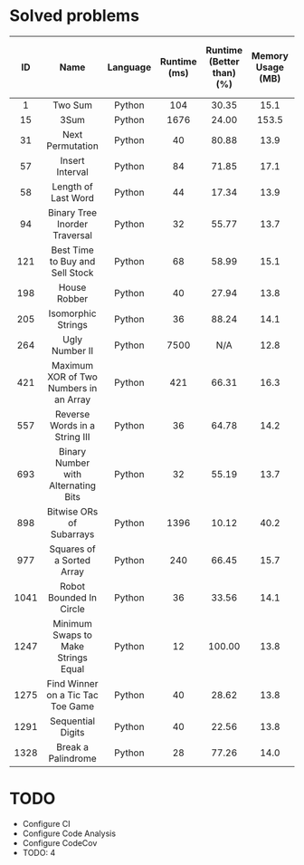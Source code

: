 # Solved problems

|  ID   |                  Name                  | Language | Runtime (ms) | Runtime (Better than) (%) | Memory Usage (MB) | Memory Usage (Better than) (%) |
| :---: | :------------------------------------: | :------: | :----------: | :-----------------------: | :---------------: | :----------------------------: |
|   1   |                Two Sum                 |  Python  |     104      |           30.35           |       15.1        |             69.92              |
|  15   |                  3Sum                  |  Python  |     1676     |           24.00           |       153.5       |              N/A               |
|  31   |            Next Permutation            |  Python  |      40      |           80.88           |       13.9        |             41.92              |
|  57   |            Insert Interval             |  Python  |      84      |           71.85           |       17.1        |             75.36              |
|  58   |          Length of Last Word           |  Python  |      44      |           17.34           |       13.9        |             45.34              |
|  94   |     Binary Tree Inorder Traversal      |  Python  |      32      |           55.77           |       13.7        |             93.01              |
|  121  |    Best Time to Buy and Sell Stock     |  Python  |      68      |           58.99           |       15.1        |             51.98              |
|  198  |              House Robber              |  Python  |      40      |           27.94           |       13.8        |             59.98              |
|  205  |           Isomorphic Strings           |  Python  |      36      |           88.24           |       14.1        |             47.13              |
|  264  |             Ugly Number II             |  Python  |     7500     |            N/A            |       12.8        |             58.04              |
|  421  | Maximum XOR of Two Numbers in an Array |  Python  |     421      |           66.31           |       16.3        |             97.66              |
|  557  |     Reverse Words in a String III      |  Python  |      36      |           64.78           |       14.2        |             76.21              |
|  693  |  Binary Number with Alternating Bits   |  Python  |      32      |           55.19           |       13.7        |             78.74              |
|  898  |        Bitwise ORs of Subarrays        |  Python  |     1396     |           10.12           |       40.2        |             57.52              |
|  977  |       Squares of a Sorted Array        |  Python  |     240      |           66.45           |       15.7        |             64.88              |
| 1041  |        Robot Bounded In Circle         |  Python  |      36      |           33.56           |       14.1        |              N/A               |
| 1247  |  Minimum Swaps to Make Strings Equal   |  Python  |      12      |          100.00           |       13.8        |             52.77              |
| 1275  |   Find Winner on a Tic Tac Toe Game    |  Python  |      40      |           28.62           |       13.8        |             72.16              |
| 1291  |           Sequential Digits            |  Python  |      40      |           22.56           |       13.8        |             50.26              |
| 1328  |           Break a Palindrome           |  Python  |      28      |           77.26           |       14.0        |             18.31              |

# TODO

-   Configure CI
-   Configure Code Analysis
-   Configure CodeCov
-   TODO: 4